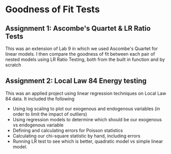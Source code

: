 # Goodness of Fit Tests

## Assignment 1: Ascombe's Quartet & LR Ratio Tests
This was an extension of Lab 9 in which we used Ascombe's Quartet for linear models. I then compare the goodness of fit between each pair of nested models using LR Ratio Testing, both from the built in function and by scratch

## Assignment 2: Local Law 84 Energy testing
This was an applied project using linear regression techniques on Local Law 84 data. It included the following
* Using log scaling to plot our exogenous and endogenous variables (in order to limit the impact of outliers)
* Using regression models to determine which should be our exogenous vs endogenous variable
* Defining and calculating errors for Poisson statistics
* Calculating our chi-square statistic by hand, including errors
* Running LR test to see which is better, quadratic model vs simple linear model. 

